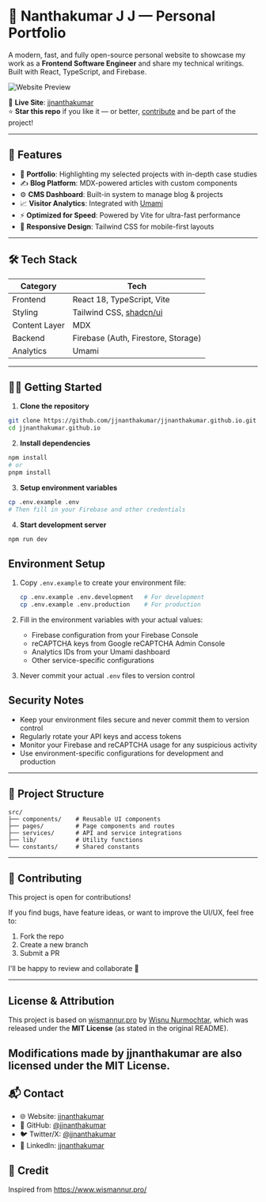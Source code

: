 # 👋 Nanthakumar J J — Personal Portfolio

A modern, fast, and fully open-source personal website to showcase my work as a **Frontend Software Engineer** and share my technical writings. Built with React, TypeScript, and Firebase.

![Website Preview](https://pub-2ab98e96400d470096cf10abb107a2c8.r2.dev/meta_data_folio_preview.png)

🔗 **Live Site**: [jjnanthakumar](https://jjnanthakumar.github.io)  
⭐️ **Star this repo** if you like it — or better, [contribute](#contributing) and be part of the project!

---

## 🚀 Features

- 🎯 **Portfolio**: Highlighting my selected projects with in-depth case studies
- ✍️ **Blog Platform**: MDX-powered articles with custom components
- ⚙️ **CMS Dashboard**: Built-in system to manage blog & projects
- 📈 **Visitor Analytics**: Integrated with [Umami](https://umami.is)
- ⚡ **Optimized for Speed**: Powered by Vite for ultra-fast performance
- 📱 **Responsive Design**: Tailwind CSS for mobile-first layouts

---

## 🛠 Tech Stack

| Category       | Tech                                                  |
|----------------|-------------------------------------------------------|
| Frontend       | React 18, TypeScript, Vite                            |
| Styling        | Tailwind CSS, [shadcn/ui](https://ui.shadcn.dev)      |
| Content Layer  | MDX                                                   |
| Backend        | Firebase (Auth, Firestore, Storage)                  |
| Analytics      | Umami                                                 |

---

## 🧑‍💻 Getting Started

1. **Clone the repository**
```bash
git clone https://github.com/jjnanthakumar/jjnanthakumar.github.io.git
cd jjnanthakumar.github.io
```

2. **Install dependencies**
```bash
npm install
# or
pnpm install
```

3. **Setup environment variables**
```bash
cp .env.example .env
# Then fill in your Firebase and other credentials
```

4. **Start development server**
```bash
npm run dev
```

## Environment Setup

1. Copy `.env.example` to create your environment file:
	```bash
	cp .env.example .env.development   # For development
	cp .env.example .env.production    # For production
	```

2. Fill in the environment variables with your actual values:
	- Firebase configuration from your Firebase Console
	- reCAPTCHA keys from Google reCAPTCHA Admin Console
	- Analytics IDs from your Umami dashboard
	- Other service-specific configurations

3. Never commit your actual `.env` files to version control

## Security Notes

- Keep your environment files secure and never commit them to version control
- Regularly rotate your API keys and access tokens
- Monitor your Firebase and reCAPTCHA usage for any suspicious activity
- Use environment-specific configurations for development and production

---

## 📂 Project Structure

```
src/
├── components/    # Reusable UI components
├── pages/         # Page components and routes
├── services/      # API and service integrations
├── lib/           # Utility functions
└── constants/     # Shared constants
```

---

## 🤝 Contributing

This project is open for contributions!

If you find bugs, have feature ideas, or want to improve the UI/UX, feel free to:
1. Fork the repo
2. Create a new branch
3. Submit a PR

I'll be happy to review and collaborate 💜

---

## License & Attribution  
This project is based on [wismannur.pro](https://github.com/wismannur/wismannur.pro) by [Wisnu Nurmochtar](https://github.com/wismannur), which was released under the **MIT License** (as stated in the original README).  

Modifications made by jjnanthakumar are also licensed under the MIT License.  
---

## 📬 Contact

- 🌐 Website: [jjnanthakumar](https://jjnanthakumar.github.io)
- 🐙 GitHub: [@jjnanthakumar](https://github.com/jjnanthakumar)
- 🐦 Twitter/X: [@jjnanthakumar](https://x.com/jjnanthakumar)
- 💼 LinkedIn: [jjnanthakumar](https://linkedin.com/in/jjnanthakumar)

## 📝 Credit

Inspired from https://www.wismannur.pro/


